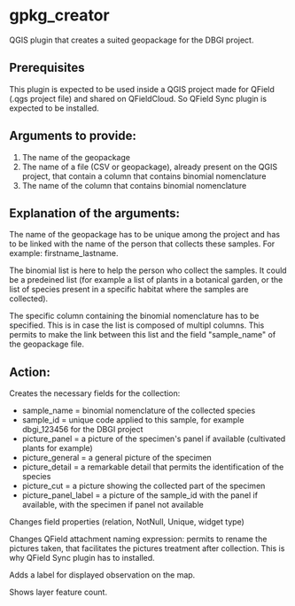 # gpkg_creator

QGIS plugin that creates a suited geopackage for the DBGI project. 

## Prerequisites

This plugin is expected to be used inside a QGIS project made for QField (.qgs project file) and shared on QFieldCloud. So QField Sync plugin is expected to be installed.

## Arguments to provide:

1. The name of the geopackage
2. The name of a file (CSV or geopackage), already present on the QGIS project, that contain a column that contains binomial nomenclature
3. The name of the column that contains binomial nomenclature

## Explanation of the arguments:

The name of the geopackage has to be unique among the project and has to be linked with the name of the person that collects these samples. For example: firstname_lastname. 

The binomial list is here to help the person who collect the samples. It could be a predeined list (for example a list of plants in a botanical garden, or the list of species present in a specific habitat where the samples are collected).

The specific column containing the binomial nomenclature has to be specified. This is in case the list is composed of multipl columns. This permits to make the link between this list and the field "sample_name" of the geopackage file.

## Action:

Creates the necessary fields for the collection:

- sample_name = binomial nomenclature of the collected species
- sample_id = unique code applied to this sample, for example dbgi_123456 for the DBGI project
- picture_panel = a picture of the specimen's panel if available (cultivated plants for example)
- picture_general = a general picture of the specimen
- picture_detail = a remarkable detail that permits the identification of the species
- picture_cut = a picture showing the collected part of the specimen
- picture_panel_label = a picture of the sample_id with the panel if available, with the specimen if panel not available

Changes field properties (relation, NotNull, Unique, widget type)

Changes QField attachment naming expression: permits to rename the pictures taken, that facilitates the pictures treatment after collection. This is why QField Sync plugin has to installed.

Adds a label for displayed observation on the map.

Shows layer feature count.
